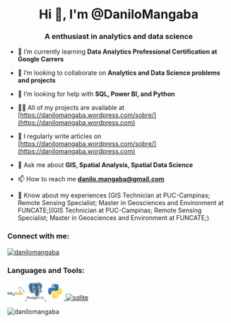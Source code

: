 <h1 align="center">Hi 👋, I'm @DaniloMangaba</h1>
<h3 align="center">A enthusiast in analytics and data science</h3>

- 🌱 I’m currently learning **Data Analytics Professional Certification at Google Carrers**

- 👯 I’m looking to collaborate on **Analytics and Data Science problems and projects**

- 🤝 I’m looking for help with **SQL, Power BI, and Python**

- 👨‍💻 All of my projects are available at [https://danilomangaba.wordpress.com/sobre/](https://danilomangaba.wordpress.com)

- 📝 I regularly write articles on [https://danilomangaba.wordpress.com/sobre/](https://danilomangaba.wordpress.com)

- 💬 Ask me about **GIS, Spatial Analysis, Spatial Data Science**

- 📫 How to reach me **danilo.mangaba@gmail.com**

- 📄 Know about my experiences [GIS Technician at PUC-Campinas; Remote Sensing Specialist; Master in Geosciences and Environment at FUNCATE;](GIS Technician at PUC-Campinas; Remote Sensing Specialist; Master in Geosciences and Environment at FUNCATE;)

<h3 align="left">Connect with me:</h3>
<p align="left">
<a href="https://linkedin.com/in/danilomangaba" target="blank"><img align="center" src="https://raw.githubusercontent.com/rahuldkjain/github-profile-readme-generator/master/src/images/icons/Social/linked-in-alt.svg" alt="danilomangaba" height="30" width="40" /></a>
</p>

<h3 align="left">Languages and Tools:</h3>
<p align="left"> <a href="https://www.mysql.com/" target="_blank" rel="noreferrer"> <img src="https://raw.githubusercontent.com/devicons/devicon/master/icons/mysql/mysql-original-wordmark.svg" alt="mysql" width="40" height="40"/> </a> <a href="https://www.postgresql.org" target="_blank" rel="noreferrer"> <img src="https://raw.githubusercontent.com/devicons/devicon/master/icons/postgresql/postgresql-original-wordmark.svg" alt="postgresql" width="40" height="40"/> </a> <a href="https://www.python.org" target="_blank" rel="noreferrer"> <img src="https://raw.githubusercontent.com/devicons/devicon/master/icons/python/python-original.svg" alt="python" width="40" height="40"/> </a> <a href="https://www.sqlite.org/" target="_blank" rel="noreferrer"> <img src="https://www.vectorlogo.zone/logos/sqlite/sqlite-icon.svg" alt="sqlite" width="40" height="40"/> </a> </p>

<p><img align="center" src="https://github-readme-stats.vercel.app/api/top-langs?username=danilomangaba&show_icons=true&locale=en&layout=compact" alt="danilomangaba" /></p>

<!---
danilomangaba/danilomangaba is a ✨ special ✨ repository because its `README.md` (this file) appears on your GitHub profile.
You can click the Preview link to take a look at your changes.
--->
